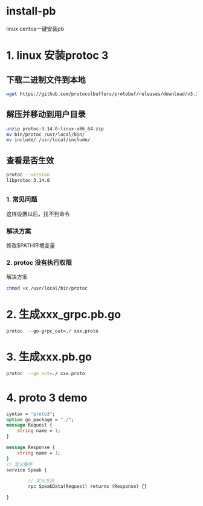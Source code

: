 # install-pb
linux centos一键安装pb

# 1. linux 安装protoc 3
## 下载二进制文件到本地
```bash
wget https://github.com/protocolbuffers/protobuf/releases/download/v3.14.0/protoc-3.14.0-linux-x86_64.zip
```
## 解压并移动到用户目录
```bash
unzip protoc-3.14.0-linux-x86_64.zip
mv bin/protoc /usr/local/bin/
mv include/ /usr/local/include/
```
## 查看是否生效
```bash
protoc --version
libprotoc 3.14.0
```

## 
### 1. 常见问题
这样设置以后，找不到命令
### 解决方案
修改$PATH环境变量
### 2. protoc 没有执行权限
解决方案
```bash
chmod +x /usr/local/bin/protoc 
```
# 2. 生成xxx_grpc.pb.go
```
protoc  --go-grpc_out=./ xxx.proto
```
# 3. 生成xxx.pb.go
```bash
protoc  --go_out=./ xxx.proto
```
# 4. proto 3 demo
```proto
syntax = "proto3";
option go_package = "./";
message Request {
    string name = 1;
}

message Response {
    string name = 1;
}
// 定义服务
service Speak {

        // 定义方法
        rpc SpeakData(Request) returns (Response) {}

}
```








